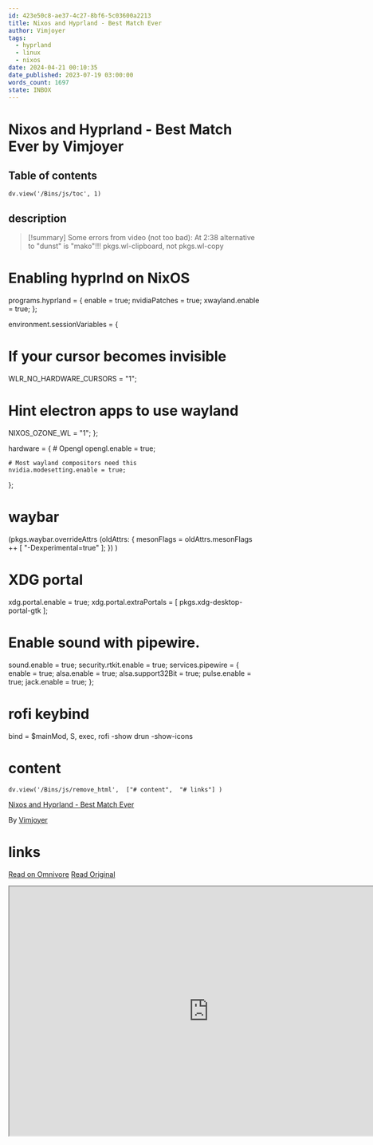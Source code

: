 ```yaml
---
id: 423e50c8-ae37-4c27-8bf6-5c03600a2213
title: Nixos and Hyprland - Best Match Ever
author: Vimjoyer
tags:
  - hyprland
  - linux
  - nixos
date: 2024-04-21 00:10:35
date_published: 2023-07-19 03:00:00
words_count: 1697
state: INBOX
---
```


# Nixos and Hyprland - Best Match Ever by Vimjoyer
## Table of contents
```dataviewjs 
dv.view('/Bins/js/toc', 1) 
```


## description
>[!summary] 
> Some errors from video (not too bad):
At 2:38 alternative to "dunst" is "mako"!!!
pkgs.wl-clipboard, not pkgs.wl-copy

# Enabling hyprlnd on NixOS
programs.hyprland = {
  enable = true;
  nvidiaPatches = true;
  xwayland.enable = true;
};

environment.sessionVariables = {
  # If your cursor becomes invisible
  WLR_NO_HARDWARE_CURSORS = "1";
  # Hint electron apps to use wayland
  NIXOS_OZONE_WL = "1";
};

hardware = {
    # Opengl
    opengl.enable = true;

    # Most wayland compositors need this
    nvidia.modesetting.enable = true;
};

# waybar
(pkgs.waybar.overrideAttrs (oldAttrs: {
    mesonFlags = oldAttrs.mesonFlags ++ [ "-Dexperimental=true" ];
  })
)

# XDG portal
xdg.portal.enable = true;
xdg.portal.extraPortals = [ pkgs.xdg-desktop-portal-gtk ];

# Enable sound with pipewire.
sound.enable = true;
security.rtkit.enable = true;
services.pipewire = {
  enable = true;
  alsa.enable = true;
  alsa.support32Bit = true;
  pulse.enable = true;
  jack.enable = true;
};

# rofi keybind
bind = $mainMod, S, exec, rofi -show drun -show-icons


# content
```dataviewjs 
dv.view('/Bins/js/remove_html',  ["# content",  "# links"] ) 
```
[Nixos and Hyprland - Best Match Ever](https://www.youtube.com/watch?v=61wGzIv12Ds)

By [Vimjoyer](https://www.youtube.com/@vimjoyer)



# links
[Read on Omnivore](https://omnivore.app/me/https-www-youtube-com-watch-v-61-w-gz-iv-12-ds-18efd58be6e)
[Read Original](https://www.youtube.com/watch?v=61wGzIv12Ds)

<iframe src="https://www.youtube.com/watch?v=61wGzIv12Ds"  width="800" height="500"></iframe>
